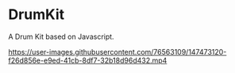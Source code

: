 # DrumKit
A Drum Kit based on Javascript.

https://user-images.githubusercontent.com/76563109/147473120-f26d856e-e9ed-41cb-8df7-32b18d96d432.mp4

